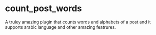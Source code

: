 # count_post_words
 A truley amazing plugin that counts words and alphabets of a post and it supports arabic language and other amazing featrures.
